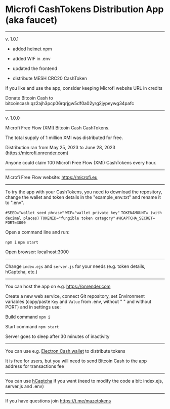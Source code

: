 # Microfi CashTokens Distribution App (aka faucet)

---

v. 1.0.1

- added [helmet](https://www.npmjs.com/package/helmet) npm

- added WIF in .env

- updated the frontend

- distribute MESH CRC20 CashToken

If you like and use the app, consider keeping Microfi website URL in credits

Donate Bitcoin Cash to bitcoincash:qz2ajh3pcp06rqrjgw5df0a02yrg2jypeywg34pafc

--- 
v. 1.0.0

Microfi Free Flow (XMI) Bitcoin Cash CashTokens.

The total supply of 1 million XMI was distributed for free.

Distribution ran from May 25, 2023 to June 28, 2023 (https://microfi.onrender.com)

Anyone could claim 100 Microfi Free Flow (XMI) CashTokens every hour.

---

Microfi Free Flow website: https://microfi.eu

---

To try the app with your CashTokens, you need to download the repository, change the wallet and token details in the "example_env.txt" and rename it to ".env".

`#SEED="wallet seed phrase"`
`WIF="wallet private key"`
`TOKENAMOUNT= (with decimal places)`
`TOKENID="fungible token category"`
`#HCAPTCHA_SECRET=`
`PORT=3000`

Open a command line and run:

`npm i`
`npm start`

Open browser: localhost:3000

---

Change `index.ejs` and `server.js` for your needs (e.g. token details, hCaptcha, etc.)

---

You can host the app on e.g. https://onrender.com

Create a new web service, connect Git repository, set Environment variables (copy/paste `Key` and `Value`  from .env, without " " and without PORT) and in settings use:

Build command `npm i`

Start command `npm start`

Server goes to sleep after 30 minutes of inactivity

---

You can use e.g. [Electron Cash wallet](https://electroncash.org) to distribute tokens

It is free for users, but you will need to send Bitcoin Cash to the app address for transactions fee

---

You can use [hCaptcha](https://hCaptcha.com/?r=913a126f378f) if you want (need to modify the code a bit: index.ejs, server.js and .env)

---

If you have questions join https://t.me/mazetokens